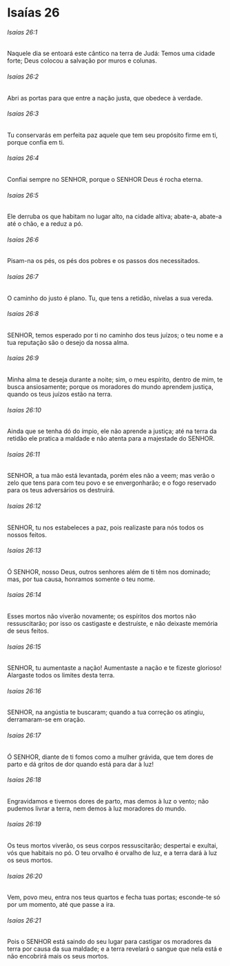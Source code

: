 # Isaías 26

###### Isaías 26:1

Naquele dia se entoará este cântico na terra de Judá: Temos uma cidade forte; Deus colocou a salvação por muros e colunas.

###### Isaías 26:2

Abri as portas para que entre a nação justa, que obedece à verdade.

###### Isaías 26:3

Tu conservarás em perfeita paz aquele que tem seu propósito firme em ti, porque confia em ti.

###### Isaías 26:4

Confiai sempre no SENHOR, porque o SENHOR Deus é rocha eterna.

###### Isaías 26:5

Ele derruba os que habitam no lugar alto, na cidade altiva; abate-a, abate-a até o chão, e a reduz a pó.

###### Isaías 26:6

Pisam-na os pés, os pés dos pobres e os passos dos necessitados.

###### Isaías 26:7

O caminho do justo é plano. Tu, que tens a retidão, nivelas a sua vereda.

###### Isaías 26:8

SENHOR, temos esperado por ti no caminho dos teus juízos; o teu nome e a tua reputação são o desejo da nossa alma.

###### Isaías 26:9

Minha alma te deseja durante a noite; sim, o meu espírito, dentro de mim, te busca ansiosamente; porque os moradores do mundo aprendem justiça, quando os teus juízos estão na terra.

###### Isaías 26:10

Ainda que se tenha dó do ímpio, ele não aprende a justiça; até na terra da retidão ele pratica a maldade e não atenta para a majestade do SENHOR.

###### Isaías 26:11

SENHOR, a tua mão está levantada, porém eles não a veem; mas verão o zelo que tens para com teu povo e se envergonharão; e o fogo reservado para os teus adversários os destruirá.

###### Isaías 26:12

SENHOR, tu nos estabeleces a paz, pois realizaste para nós todos os nossos feitos.

###### Isaías 26:13

Ó SENHOR, nosso Deus, outros senhores além de ti têm nos dominado; mas, por tua causa, honramos somente o teu nome.

###### Isaías 26:14

Esses mortos não viverão novamente; os espíritos dos mortos não ressuscitarão; por isso os castigaste e destruíste, e não deixaste memória de seus feitos.

###### Isaías 26:15

SENHOR, tu aumentaste a nação! Aumentaste a nação e te fizeste glorioso! Alargaste todos os limites desta terra.

###### Isaías 26:16

SENHOR, na angústia te buscaram; quando a tua correção os atingiu, derramaram-se em oração.

###### Isaías 26:17

Ó SENHOR, diante de ti fomos como a mulher grávida, que tem dores de parto e dá gritos de dor quando está para dar à luz!

###### Isaías 26:18

Engravidamos e tivemos dores de parto, mas demos à luz o vento; não pudemos livrar a terra, nem demos à luz moradores do mundo.

###### Isaías 26:19

Os teus mortos viverão, os seus corpos ressuscitarão; despertai e exultai, vós que habitais no pó. O teu orvalho é orvalho de luz, e a terra dará à luz os seus mortos.

###### Isaías 26:20

Vem, povo meu, entra nos teus quartos e fecha tuas portas; esconde-te só por um momento, até que passe a ira.

###### Isaías 26:21

Pois o SENHOR está saindo do seu lugar para castigar os moradores da terra por causa da sua maldade; e a terra revelará o sangue que nela está e não encobrirá mais os seus mortos.

